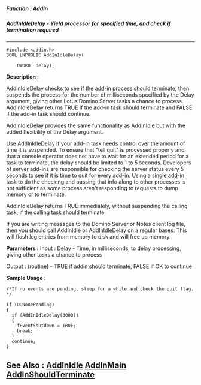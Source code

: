 ##### Function : AddIn
##### AddInIdleDelay - Yield processor for specified time, and check if termination required
---
```
#include <addin.h>
BOOL LNPUBLIC AddInIdleDelay(

	DWORD  Delay);
```
**Description :**

AddInIdleDelay checks to see if the add-in process should terminate, then 
suspends the process for the number of milliseconds specified by the Delay 
argument, giving other Lotus Domino Server tasks a chance to process.  
AddInIdleDelay returns TRUE if the add-in task should terminate and FALSE if 
the add-in task should continue.

AddInIdleDelay provides the same functionality as AddInIdle but with the added 
flexibility of the Delay argument.

Use AddInIdleDelay if your add-in task needs control over the amount of time it 
is suspended.  To ensure that "tell <taskname> quit" is processed properly and 
that a console operator does not have to wait for an extended period for a task 
to terminate, the delay should be limited to 1 to 5 seconds.  Developers of 
server add-ins are responsible for checking the server status every 5 seconds 
to see if it is time to quit for every add-in. Using a single add-in task to do 
the checking and passing that info along to other processes is not sufficient 
as some process aren't responding to requests to dump memory or to terminate.

AddInIdleDelay returns TRUE immediately, without suspending the calling task, 
if the calling task should terminate.

If you are writing messages to the Domino Server or Notes client log file, then 
you should call AddInIdle or AddInIdleDelay on a regular bases.  This will 
flush log entries from memory to disk and will free up memory.

**Parameters :**
Input :
Delay  -  Time, in milliseconds, to delay processing, giving other tasks a chance to process

Output :
(routine)  -  TRUE if addin should terminate, FALSE if OK to continue



**Sample Usage :**
```
/*If no events are pending, sleep for a while and check the quit flag.  */

if (DQNonePending)
{
  if (AddInIdleDelay(3000))
  {
    fEventShutdown = TRUE;
    break;
  }
  continue;
}
```
**See Also :**
[AddInIdle](/reference/Func/AddInIdle)
[AddInMain](/reference/Func/AddInMain)
[AddInShouldTerminate](/reference/Func/AddInShouldTerminate)
---
